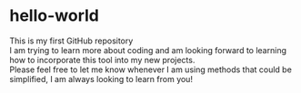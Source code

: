 # hello-world
This is my first GitHub repository<br>
I am trying to learn more about coding and am looking forward to learning how to incorporate this tool into my new projects.<br>
Please feel free to let me know whenever I am using methods that could be simplified, I am always looking to learn from you!<br>
